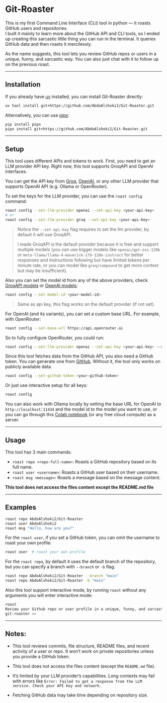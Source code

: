 # Git-Roaster

This is my first Command Line Interface (CLI) tool in python — it roasts GitHub users and repositories.  
I built it mainly to learn more about the GitHub API and CLI tools, so I ended up creating this sarcastic little thing you can run in the terminal. It queries GitHub data and then roasts it mercilessly.  

As the name suggests, this tool lets you review GitHub repos or users in a unique, funny, and sarcastic way. You can also just chat with it to follow up on the previous roast.  

---

## Installation

If you already have [uv](https://docs.astral.sh/uv/getting-started/installation/) installed, you can install Git-Roaster directly:

```bash
uv tool install git+https://github.com/AbdoAlshoki2/Git-Roaster.git
```

Alternatively, you can use [pipx](https://github.com/pypa/pipx):
```bash
pip install pipx
pipx install git+https://github.com/AbdoAlshoki2/Git-Roaster.git
```

---

## Setup

This tool uses different APIs and tokens to work.
First, you need to get an LLM provider API key. Right now, this tool supports GroqAPI and OpenAI interfaces.

You can get the API key from [Groq](https://console.groq.com/), [OpenAI](https://openai.com/api/), or any other LLM provider that supports OpenAI API (e.g. Ollama or OpenRouter).

To set the keys for the LLM provider, you can use the `roast config` command:
```bash
roast config --set-llm-provider openai --set-api-key <your-api-key> 
# or
roast config --set-llm-provider groq --set-api-key <your-api-key>
```

> Notice the `--set-api-key` flag requires to set the llm provider, by default it will use GroqAPI.
>
> I made GroqAPI is the default provider because it is free and support multiple models (you can use bigger models like `openai/gpt-oss-120b` or `meta-llama/llama-4-maverick-17b-128e-instruct` for better responses and instructions following but have limited tokens per minute rate, or you can model like `groq/compound` to get more context but may be insufficient).

Also you can set the model id from any of the above providers, check [GroqAPI models](https://console.groq.com/docs/rate-limits) or [OpenAI models](https://platform.openai.com/docs/models):

```bash
roast config --set-model-id <your-model-id>
```

> Same as api key, this flag works on the default provider (if not set).

For OpenAI (and its variants), you can set a custom base URL. For example, with OpenRouter:
```bash
roast config --set-base-url https://api.openrouter.ai
```

So to fully configure OpenRouter, you could run:
```bash
roast config --set-llm-provider openai --set-api-key <your-api-key> --set-model-id <your-model-id> --set-base-url https://api.openrouter.ai
```

Since this tool fetches data from the GitHub API, you also need a GitHub token.
You can generate one from [GitHub](https://github.com/settings/tokens). Without it, the tool only works on publicly available data.

```bash
roast config --set-github-token <your-github-token>
```

Or just use interactive setup for all keys:

```bash
roast config
```

You can also work with Ollama locally by setting the base URL for OpenAI to `http://localhost:11434` and the model id to the model you want to use, or you can go through this [Colab notebook](https://colab.research.google.com/drive/171w_OF-Xn_eZJPgT206rT95XPiKiRnmK?usp=sharing) (or any free cloud compute) as a server.

---

## Usage

This tool has 3 main commands:

- `roast repo <repo-full-name>`: Roasts a GitHub repository based on its full name.
- `roast user <username>`: Roasts a GitHub user based on their username.
- `roast msg <message>`: Roasts a message based on the message content.

**This tool does not access the files content except the README.md file**

---

## Examples

```bash
roast repo AbdoAlshoki2/Git-Roaster
roast user AbdoAlshoki2
roast msg "Hello, how are you?"
```

For the `roast user`, if you set a GitHub token, you can omit the username to roast your own profile:

```bash
roast user  # roast your own profile
```

For the `roast repo`, by default it uses the default branch of the repository, but you can specify a branch with `--branch` or `-b` flag.

```bash
roast repo AbdoAlshoki2/Git-Roaster --branch "main"
roast repo AbdoAlshoki2/Git-Roaster -b "main"
```

Also this tool support interactive mode, by running `roast` without any arguments you will enter interactive mode:

```bash
roast
Review your Github repo or user profile in a unique, funny, and sarcastic way (type 'exit' or 'quit' to exit interactive mode).
git-roaster >>
```

---
## Notes:
- This tool reviews commits, file structure, README files, and recent activity of a user or repo. It won’t work on private repositories unless you provide a GitHub token.

- This tool does not access the files content (except the `README.md` file).

- It’s limited by your LLM provider’s capabilities. Long contexts may fail with errors like `Error: Failed to get a response from the LLM service. Check your API key and network.`

- Fetching GitHub data may take time depending on repository size.

